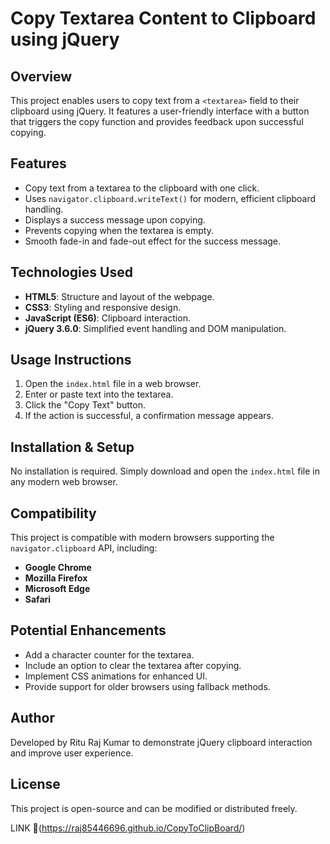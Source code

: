 # Copy Textarea Content to Clipboard using jQuery

## Overview
This project enables users to copy text from a `<textarea>` field to their clipboard using jQuery. It features a user-friendly interface with a button that triggers the copy function and provides feedback upon successful copying.

## Features
- Copy text from a textarea to the clipboard with one click.
- Uses `navigator.clipboard.writeText()` for modern, efficient clipboard handling.
- Displays a success message upon copying.
- Prevents copying when the textarea is empty.
- Smooth fade-in and fade-out effect for the success message.

## Technologies Used
- **HTML5**: Structure and layout of the webpage.
- **CSS3**: Styling and responsive design.
- **JavaScript (ES6)**: Clipboard interaction.
- **jQuery 3.6.0**: Simplified event handling and DOM manipulation.

## Usage Instructions
1. Open the `index.html` file in a web browser.
2. Enter or paste text into the textarea.
3. Click the "Copy Text" button.
4. If the action is successful, a confirmation message appears.

## Installation & Setup
No installation is required. Simply download and open the `index.html` file in any modern web browser.

## Compatibility
This project is compatible with modern browsers supporting the `navigator.clipboard` API, including:
- **Google Chrome**
- **Mozilla Firefox**
- **Microsoft Edge**
- **Safari**

## Potential Enhancements
- Add a character counter for the textarea.
- Include an option to clear the textarea after copying.
- Implement CSS animations for enhanced UI.
- Provide support for older browsers using fallback methods.

## Author
Developed by Ritu Raj Kumar to demonstrate jQuery clipboard interaction and improve user experience.

## License
This project is open-source and can be modified or distributed freely.


LINK 🔗(https://raj85446696.github.io/CopyToClipBoard/)

